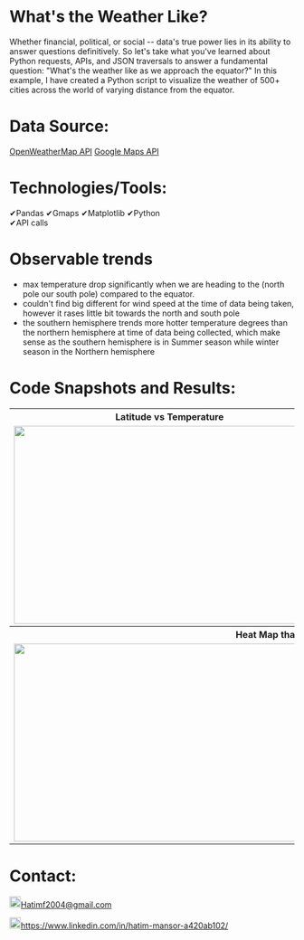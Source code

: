 # What's the Weather Like?
Whether financial, political, or social -- data's true power lies in its ability to answer questions definitively. So let's take what you've learned about Python requests, APIs, and JSON traversals to answer a fundamental question: "What's the weather like as we approach the equator?"
In this example, I have created a Python script to visualize the weather of 500+ cities across the world of varying distance from the equator.

# Data Source:
[OpenWeatherMap API](https://openweathermap.org/api)
[Google Maps API](https://maps.googleapis.com/maps/api/place/nearbysearch/json)

# Technologies/Tools: 
&#10004;Pandas      &#10004;Gmaps      &#10004;Matplotlib      &#10004;Python        
&#10004;API calls

# Observable trends
* max temperature drop significantly when we are heading to the (north pole our south pole) compared to the equator.
* couldn't find big different for wind speed at the time of data being taken, however it rases little bit towards the north and south pole
* the southern hemisphere trends more hotter temperature degrees than the northern hemisphere at time of data being collected, which make sense as the southern hemisphere is in Summer season while winter season in the Northern hemisphere

# Code Snapshots and Results:
<table>
  <tr>
    <th style="text-align:center">Latitude vs Temperature</td>
     <th style="text-align:center">Latitude vs Humidity</td>
     
  </tr>
  <tr>
    <td><img src="https://user-images.githubusercontent.com/24882457/169546337-229073f0-ed55-42a8-8f44-507d152110d1.png" width=550 height=350></td>
    <td><img src="https://user-images.githubusercontent.com/24882457/169546345-a5208276-fcfa-41ad-b76b-bea4b2df5539.png" width=550 height=350></td>
    
  </tr>
  <tr>
   <th style="text-align:center" colspan="2">Heat Map that display every City Humidity</td>
  </tr>
    <tr>
    <td colspan="2"><img src="https://user-images.githubusercontent.com/24882457/169547628-2d5028ec-9917-41af-96e1-e51ea9ab87d5.png" width=1000 height=350></td>
    
    

    
  </tr>
</table>




# Contact:
<img src="https://user-images.githubusercontent.com/24882457/168723224-ecbdb402-be01-453d-9cb5-282424f7418a.png" width="20" height="20" title=" Hatims email"><Hatimf2004@gmail.com>

<img src="https://user-images.githubusercontent.com/24882457/168716629-b90f784a-534f-418c-89fd-28e91c4830fa.png" width="20" height="20" title="Linkedin Profile"><https://www.linkedin.com/in/hatim-mansor-a420ab102/>
